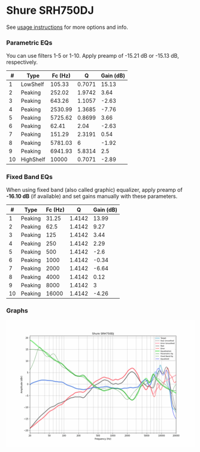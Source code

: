# Shure SRH750DJ
See [usage instructions](https://github.com/jaakkopasanen/AutoEq#usage) for more options and info.

### Parametric EQs
You can use filters 1-5 or 1-10. Apply preamp of -15.21 dB or -15.13 dB, respectively.

|   # | Type      |   Fc (Hz) |      Q |   Gain (dB) |
|-----|-----------|-----------|--------|-------------|
|   1 | LowShelf  |    105.33 | 0.7071 |       15.13 |
|   2 | Peaking   |    252.02 | 1.9742 |        3.64 |
|   3 | Peaking   |    643.26 | 1.1057 |       -2.63 |
|   4 | Peaking   |   2530.99 | 1.3685 |       -7.76 |
|   5 | Peaking   |   5725.62 | 0.8699 |        3.66 |
|   6 | Peaking   |     62.41 | 2.04   |       -2.63 |
|   7 | Peaking   |    151.29 | 2.3191 |        0.54 |
|   8 | Peaking   |   5781.03 | 6      |       -1.92 |
|   9 | Peaking   |   6941.93 | 5.8314 |        2.5  |
|  10 | HighShelf |  10000    | 0.7071 |       -2.89 |

### Fixed Band EQs
When using fixed band (also called graphic) equalizer, apply preamp of **-16.10 dB** (if available) and set gains manually with these parameters.

|   # | Type    |   Fc (Hz) |      Q |   Gain (dB) |
|-----|---------|-----------|--------|-------------|
|   1 | Peaking |     31.25 | 1.4142 |       13.99 |
|   2 | Peaking |     62.5  | 1.4142 |        9.27 |
|   3 | Peaking |    125    | 1.4142 |        3.44 |
|   4 | Peaking |    250    | 1.4142 |        2.29 |
|   5 | Peaking |    500    | 1.4142 |       -2.6  |
|   6 | Peaking |   1000    | 1.4142 |       -0.34 |
|   7 | Peaking |   2000    | 1.4142 |       -6.64 |
|   8 | Peaking |   4000    | 1.4142 |        0.12 |
|   9 | Peaking |   8000    | 1.4142 |        3    |
|  10 | Peaking |  16000    | 1.4142 |       -4.26 |

### Graphs
![](./Shure%20SRH750DJ.png)

